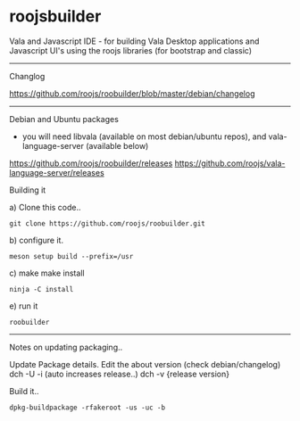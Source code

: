 # roojsbuilder
Vala and Javascript IDE - for building Vala Desktop applications and Javascript UI's using the roojs libraries (for bootstrap and classic)

---
Changlog 

  https://github.com/roojs/roobuilder/blob/master/debian/changelog

---
Debian and Ubuntu packages

 * you will need libvala (available on most debian/ubuntu repos), 
   and vala-language-server (available below)
 
  https://github.com/roojs/roobuilder/releases
  https://github.com/roojs/vala-language-server/releases 
  


Building it

  a) Clone this code..
  
    git clone https://github.com/roojs/roobuilder.git
    
  b) configure it.
  
    meson setup build --prefix=/usr
    
  c) make make install
  
    ninja -C install
    
  e) run it

    roobuilder
    
---

Notes on updating packaging..

Update Package details.
    Edit the about version (check debian/changelog)
    dch -U -i (auto increases release..)
    dch -v {release version}

Build it..

    dpkg-buildpackage -rfakeroot -us -uc -b
